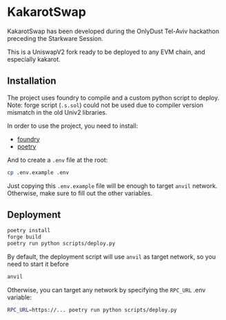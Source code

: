 # KakarotSwap

KakarotSwap has been developed during the OnlyDust Tel-Aviv hackathon preceding the Starkware Session.

This is a UniswapV2 fork ready to be deployed to any EVM chain, and especially kakarot.

## Installation

The project uses foundry to compile and a custom python script to deploy.
Note: forge script (`.s.sol`) could not be used due to compiler version mismatch in the old Univ2 libraries.

In order to use the project, you need to install:

- [foundry](https://github.com/foundry-rs/foundry)
- [poetry](https://python-poetry.org/)

And to create a `.env` file at the root:

```bash
cp .env.example .env
```

Just copying this `.env.example` file will be enough to target `anvil` network. Otherwise, make sure to fill out the other variables.

## Deployment

```bash
poetry install
forge build
poetry run python scripts/deploy.py
```

By default, the deployment script will use `anvil` as target network, so you need to start it before

```bash
anvil
```

Otherwise, you can target any network by specifying the `RPC_URL` .env variable:

```bash
RPC_URL=https://... poetry run python scripts/deploy.py
```
